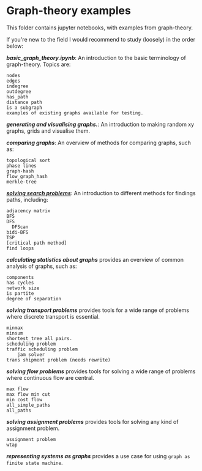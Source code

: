 # Graph-theory examples

This folder contains jupyter notebooks, with examples from
graph-theory.

If you're new to the field I would recommend to study (loosely)
in the order below:

***basic_graph_theory.ipynb***: An introduction to the basic 
terminology of graph-theory. Topics are:

	nodes
	edges
	indegree
	outdegree
	has_path
	distance path
	is a subgraph
	examples of existing graphs available for testing.

***generating and visualising graphs.***: An introduction
to making random xy graphs, grids and visualise them.

***comparing graphs***: An overview of methods for comparing 
graphs, such as:

    topological sort
	phase lines
	graph-hash
	flow_graph_hash
	merkle-tree


***[solving search problems](solving_search_problems.ipynb)***: An introduction to different
methods for findings paths, including:

	adjacency matrix
	BFS
	DFS
      DFScan
	bidi-BFS
	TSP
	[critical path method]
	find loops

***calculating statistics about graphs*** provides an overview
of common analysis of graphs, such as:

	components
	has cycles
	network size
	is partite
	degree of separation


***solving transport problems*** provides tools for a wide range 
of problems where discrete transport is essential.

	minmax
	minsum
	shortest_tree all pairs.
	scheduling problem
	traffic scheduling problem
		jam solver
	trans shipment problem (needs rewrite)


***solving flow problems*** provides tools for solving a 
wide range of problems where continuous flow are central.

	max flow
	max flow min cut
	min cost flow
	all_simple_paths
	all_paths
	

***solving assignment problems*** provides tools for solving
any kind of assignment problem.

	assignment problem
	wtap 


***representing systems as graphs*** provides a use case
for using `graph as finite state machine`.



